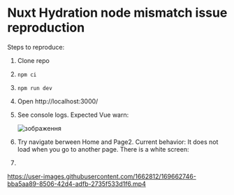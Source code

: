 # Nuxt Hydration node mismatch issue reproduction

Steps to reproduce:
1. Clone repo
2. `npm ci`
3. `npm run dev`
4. Open http://localhost:3000/
5. See console logs. Expected Vue warn:
   
   ![зображення](https://user-images.githubusercontent.com/1662812/169662039-2c8965e7-c471-402f-bf9d-bbc7021a034a.png)
6. Try navigate berween Home and Page2. Current behavior: It does not load when you go to another page. There is a white screen:
7. 
https://user-images.githubusercontent.com/1662812/169662746-bba5aa89-8506-42d4-adfb-2735f533d1f6.mp4

